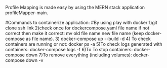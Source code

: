 Profile Mapping is made easy by using the MERN stack application profileMapper-main.

#Commands to containerize application:
#By using play with docker
1)git clone ssh link
2)check once for dockercompose.yaml file name if not correct then make it correct:
mv old file name new file name (keep docker-compose as file name).
3) docker-compose up --build -d
4) To check containers are running or not:
docker ps -a
5)To check logs generated with containers:
docker-compose logs -f
6)To To stop containers:
docker-compose down
7)To remove everything (including volumes):
docker-compose down -v
